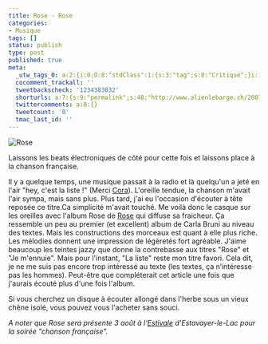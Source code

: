```yaml
---
title: Rose - Rose
categories:
- Musique
tags: []
status: publish
type: post
published: true
meta:
  _utw_tags_0: a:2:{i:0;O:8:"stdClass":1:{s:3:"tag";s:8:"Critique";}i:1;O:8:"stdClass":1:{s:3:"tag";s:7:"Musique";}}
  cocomment_trackall: ''
  tweetbackscheck: '1234383032'
  shorturls: a:7:{s:9:"permalink";s:48:"http://www.alienlebarge.ch/2007/06/14/rose-rose/";s:7:"tinyurl";s:25:"http://tinyurl.com/cmgdj2";s:4:"isgd";s:17:"http://is.gd/jcKP";s:5:"bitly";s:19:"http://bit.ly/Dh7uG";s:5:"snipr";s:22:"http://snipr.com/bph5d";s:5:"snurl";s:22:"http://snurl.com/bph5d";s:7:"snipurl";s:24:"http://snipurl.com/bph5d";}
  twittercomments: a:0:{}
  tweetcount: '0'
  tmac_last_id: ''
---
```

<img src="https://dlgjp9x71cipk.cloudfront.net/2007/06/rose.png" alt="Rose" />

Laissons les beats électroniques de côté pour cette fois et laissons place à la chanson française.

Il y a quelque temps, une musique passait à la radio et là quelqu'un a jeté en l'air "hey, c'est la liste !" (Merci <a href="http://supercora.skyblog.com/" title="Le blog de cora">Cora</a>). L'oreille tendue, la chanson m'avait l'air sympa, mais sans plus. Plus tard, j'ai eu l'occasion d'écouter à tête reposée ce titre.Ca simplicité m'avait touché.
Me voilà donc le casque sur les oreilles avec l'album Rose de <a href="http://www.rose-lesite.fr/" title="Le site de Rose">Rose</a> qui diffuse sa fraicheur. Ça ressemble un peu au premier (et excellent) album de Carla Bruni au niveau des textes. Mais les constructions des morceaux est quant à elle plus riche. Les mélodies donnent une impression de légèretés fort agréable. J'aime beaucoup les teintes jazzy que donne la contrebasse aux titres "Rose" et "Je m'ennuie". Mais pour l'instant, "La liste" reste mon titre favori.
Cela dit, je ne me suis pas encore trop intéressé au texte (les textes, ça n’intéresse pas les hommes). Peut-être que compléterait cet article une fois que j'aurais écouté plus d'une fois l'album.

Si vous cherchez un disque à écouter allongé dans l'herbe sous un vieux chêne isolé, vous pouvez vous l'acheter sans souci.

<em>A noter que Rose sera présente 3 août à l'<a href="http://www.estivale.ch/" title="Le site de l'estivale">Estivale</a> d'Estavayer-le-Lac pour la soirée "chanson française". </em>
